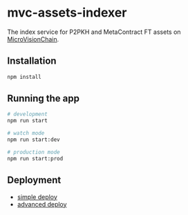 
# mvc-assets-indexer

The index service for P2PKH and MetaContract FT assets on [MicroVisionChain](https://www.microvisionchain.com/).

## Installation

```bash
npm install
```

## Running the app

```bash
# development
npm run start

# watch mode
npm run start:dev

# production mode
npm run start:prod
```

## Deployment

- [simple deploy](./docs/deploy-simple.md)
- [advanced deploy](./docs/deploy-advanced.md)
